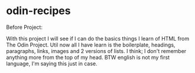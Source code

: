 # odin-recipes

Before Project:

With this project I will see if I can do the basics things I learn of HTML from The Odin Project. Util now all I have learn is the boilerplate, headings, paragraphs, links, images and 2 versions of lists. I think; I don't remember anything more from the top of my head.
BTW english is not my first language, I'm saying this just in case.

